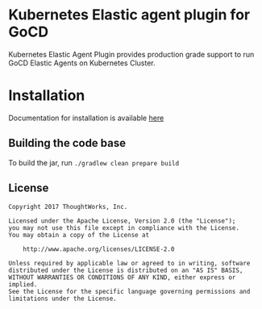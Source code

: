 # Kubernetes Elastic agent plugin for GoCD

Kubernetes Elastic Agent Plugin provides production grade support to run GoCD Elastic Agents on Kubernetes Cluster.

# Installation

Documentation for installation is available [here](install.md)

## Building the code base

To build the jar, run `./gradlew clean prepare build`

## License

```plain
Copyright 2017 ThoughtWorks, Inc.

Licensed under the Apache License, Version 2.0 (the "License");
you may not use this file except in compliance with the License.
You may obtain a copy of the License at

    http://www.apache.org/licenses/LICENSE-2.0

Unless required by applicable law or agreed to in writing, software
distributed under the License is distributed on an "AS IS" BASIS,
WITHOUT WARRANTIES OR CONDITIONS OF ANY KIND, either express or implied.
See the License for the specific language governing permissions and
limitations under the License.
```